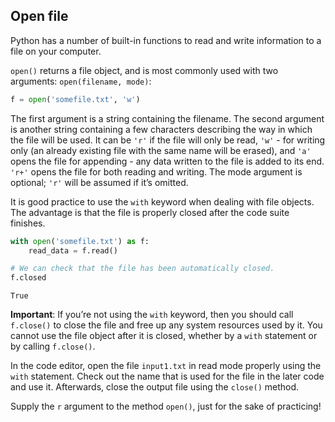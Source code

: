 ## Open file
Python has a number of built-in functions to read and write information to a file on your computer.

`open()` returns a file object, and is most commonly used with two arguments: `open(filename, mode)`:
```python
f = open('somefile.txt', 'w')
```
The first argument is a string containing the filename. The second argument is another string containing
a few characters describing the way in which the file will be used. It can be `'r'` if the file
will only be read, `'w'` - for writing only (an already existing file with the same name will be erased), and
`'a'` opens the file for appending - any data written to the file is added to its end.
`'r+'` opens the file for both reading and writing. The mode argument is optional; `'r'` will be assumed
if it’s omitted.

It is good practice to use the `with` keyword when dealing with file objects. The advantage is that the
file is properly closed after the code suite finishes.

```python
with open('somefile.txt') as f:
    read_data = f.read()

# We can check that the file has been automatically closed.
f.closed
```
```text
True
```
**Important**: If you’re not using the `with` keyword, then you should call `f.close()` to close the file and 
free up any system resources used by it. You cannot use the file object after it is closed, whether by a `with` statement or by calling `f.close()`.

In the code editor, open the file `input1.txt` in read mode properly using the `with` statement. Check out the
name that is used for the file in the later code and use it. Afterwards, close the output file using the 
`close()` method.

<div class="hint">Supply the <code>r</code> argument to the method <code>open()</code>,
just for the sake of practicing!</div>
